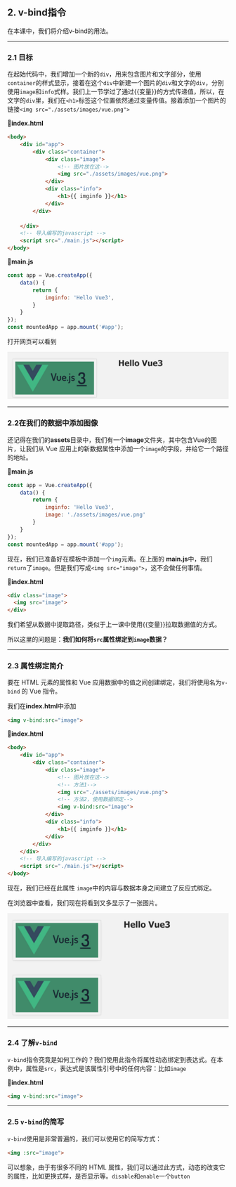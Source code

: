 ## 2. v-bind指令

在本课中，我们将介绍v-bind的用法。

------

### 2.1 目标

在起始代码中，我们增加一个新的`div`，用来包含图片和文字部分，使用`container`的样式显示，接着在这个`div`中新建一个图片的`div`和文字的`div`，分别使用`image`和`info`式样。我们上一节学过了通过{{变量}}的方式传递值，所以，在文字的`div`里，我们在`<h1>`标签这个位置依然通过变量传值。接着添加一个图片的链接`<img src="./assets/images/vue.png">`

📄**index.html**

```html
<body>
    <div id="app">
        <div class="container">
            <div class="image">
                <!-- 图片放在这-->
                <img src="./assets/images/vue.png">
            </div>
            <div class="info">
                <h1>{{ imginfo }}</h1>
            </div>
        </div>
        
    </div>
    <!-- 导入编写的javascript -->
    <script src="./main.js"></script>
</body>
```

📄**main.js**

```javascript
const app = Vue.createApp({
    data() {
        return {
            imginfo: 'Hello Vue3',
        }
    }
});
const mountedApp = app.mount('#app');
```

打开网页可以看到

![image-20220118152330588](./assets/images/image-20220118152330588.png)

------

### 2.2在我们的数据中添加图像

还记得在我们的**assets**目录中，我们有一个**image**文件夹，其中包含Vue的图片，让我们从 Vue 应用上的新数据属性中添加一个`image`的字段，并给它一个路径的地址。

📄**main.js**

```javascript
const app = Vue.createApp({
    data() {
        return {
            imginfo: 'Hello Vue3',
            image: './assets/images/vue.png'
        }
    }
});
const mountedApp = app.mount('#app');
```

现在，我们已准备好在模板中添加一个`img`元素。在上面的 **main.js**中，我们`return`了`image`。但是我们写成`<img src="image">`，这不会做任何事情。

📄**index.html**

```html
<div class="image">
  <img src="image">
</div>
```

我们希望从数据中提取路径，类似于上一课中使用{{变量}}拉取数据值的方式。

所以这里的问题是：**我们如何将`src`属性绑定到`image`数据？**

------

### 2.3 属性绑定简介

要在 HTML 元素的属性和 Vue 应用数据中的值之间创建绑定，我们将使用名为`v-bind` 的 Vue 指令。

我们在**index.html**中添加

```html
<img v-bind:src="image">
```

📄**index.html**

```html
<body>
    <div id="app">
        <div class="container">
            <div class="image">
                <!-- 图片放在这-->
                <!-- 方法1-->
                <img src="./assets/images/vue.png">
                <!-- 方法2，使用数据绑定-->
                <img v-bind:src="image">
            </div>
            <div class="info">
                <h1>{{ imginfo }}</h1>
            </div>
        </div>
    </div>
    <!-- 导入编写的javascript -->
    <script src="./main.js"></script>
</body>
```

现在，我们已经在此属性 `image`中的内容与数据本身之间建立了反应式绑定。

在浏览器中查看，我们现在将看到又多显示了一张图片。

![image-20220118153358588](./assets/images/image-20220118153358588.png)



------

### 2.4 了解`v-bind`

`v-bind`指令究竟是如何工作的？我们使用此指令将属性动态绑定到表达式。在本例中，属性是`src`，表达式是该属性引号中的任何内容：比如`image`

📄**index.html**

```html
<img v-bind:src="image"> 
```



------

### 2.5 `v-bind`的简写

`v-bind`使用是非常普遍的，我们可以使用它的简写方式：

```html
<img :src="image"> 
```

可以想象，由于有很多不同的 HTML 属性，我们可以通过此方式，动态的改变它的属性，比如更换式样，是否显示等。`disable`和`enable`一个`button`



